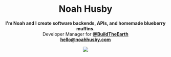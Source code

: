 <div><h1 align="center">Noah Husby</h1>
<p align="center"><b>I'm Noah and I create software backends, APIs, and homemade blueberry muffins.</b>
  <br>Developer Manager for <b><a href="https://buildtheearth.net/">@BuildTheEarth</a></b>
  <br><a href="mailto:hello@noahhusby.com"><b>hello@noahhusby.com</b></a></p></p>

<p align="center">
<a>
  <img align="center" src="https://github-readme-stats.vercel.app/api?username=noahhusby&show_icons=true&count_private=true&show_border=false&include_all_commits=true&hide=contribs" />
</a>
</p>
